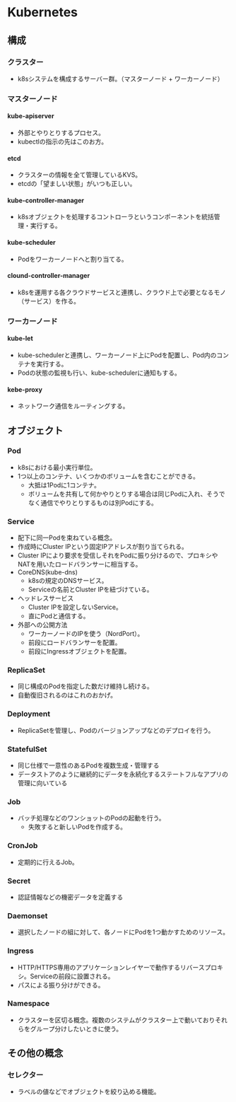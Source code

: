 # Kubernetes
## 構成
### クラスター
- k8sシステムを構成するサーバー群。（マスターノード + ワーカーノード）
### マスターノード
#### kube-apiserver
- 外部とやりとりするプロセス。
- kubectlの指示の先はこのお方。
#### etcd
- クラスターの情報を全て管理しているKVS。
- etcdの「望ましい状態」がいつも正しい。
#### kube-controller-manager
- k8sオブジェクトを処理するコントローラというコンポーネントを統括管理・実行する。
#### kube-scheduler
- Podをワーカーノードへと割り当てる。
#### clound-controller-manager
- k8sを運用する各クラウドサービスと連携し、クラウド上で必要となるモノ（サービス）を作る。
### ワーカーノード
#### kube-let
- kube-schedulerと連携し、ワーカーノード上にPodを配置し、Pod内のコンテナを実行する。
- Podの状態の監視も行い、kube-schedulerに通知もする。
#### kebe-proxy
- ネットワーク通信をルーティングする。

## オブジェクト
### Pod
- k8sにおける最小実行単位。
- 1つ以上のコンテナ、いくつかのボリュームを含むことができる。
  - 大抵は1Podに1コンテナ。
  - ボリュームを共有して何かやりとりする場合は同じPodに入れ、そうでなく通信でやりとりするものは別Podにする。
### Service
- 配下に同一Podを束ねている概念。
- 作成時にCluster IPという固定IPアドレスが割り当てられる。
- Cluster IPにより要求を受信しそれをPodに振り分けるので、プロキシやNATを用いたロードバランサーに相当する。
- CoreDNS(kube-dns)
  - k8sの規定のDNSサービス。
  - Serviceの名前とCluster IPを紐づけている。
- ヘッドレスサービス
  - Cluster IPを設定しないService。
  - 直にPodと通信する。
- 外部への公開方法
  - ワーカーノードのIPを使う（NordPort）。
  - 前段にロードバランサーを配置。
  - 前段にIngressオブジェクトを配置。

### ReplicaSet
- 同じ構成のPodを指定した数だけ維持し続ける。
- 自動復旧されるのはこれのおかげ。
### Deployment
- ReplicaSetを管理し、Podのバージョンアップなどのデプロイを行う。
### StatefulSet
- 同じ仕様で一意性のあるPodを複数生成・管理する
- データストアのように継続的にデータを永続化するステートフルなアプリの管理に向いている
### Job
- バッチ処理などのワンショットのPodの起動を行う。
  - 失敗すると新しいPodを作成する。
### CronJob
- 定期的に行えるJob。

### Secret
- 認証情報などの機密データを定義する
### Daemonset
- 選択したノードの組に対して、各ノードにPodを1つ動かすためのリソース。
### Ingress
- HTTP/HTTPS専用のアプリケーションレイヤーで動作するリバースプロキシ。Serviceの前段に設置される。
- パスによる振り分けができる。
### Namespace
- クラスターを区切る概念。複数のシステムがクラスター上で動いておりそれらをグループ分けしたいときに使う。

## その他の概念
### セレクター
- ラベルの値などでオブジェクトを絞り込める機能。